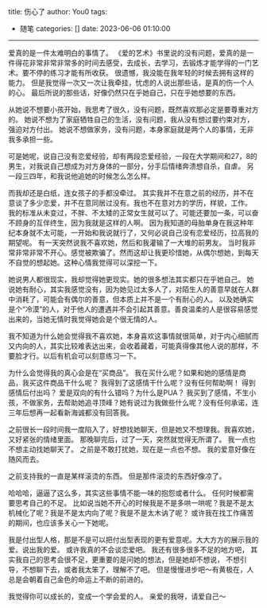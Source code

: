 title: 伤心了
author: You0
tags:
  - 随笔
categories: []
date: 2023-06-06 01:10:00
---
爱真的是一件太难明白的事情了。
《爱的艺术》书里说的没有问题，爱真的是一件得花非常非常非常多的时间去感受，去成长，去学习，去锻炼才能学得的一门艺术。要不停的练习才能有所收获。
很遗憾，我没能在我年轻的时候去拥有这样的能力。
但是我觉得一次又一次让我牵挂，忧虑的人说出那些话，是真的伤一个人的心。
最后所说的那些话，好像仍然只在乎她自己，只在乎她想要的东西。

从她说不想要小孩开始，我思考了很久，没有问题，既然喜欢那必定是要尊重对方的。
她说不想为了家庭牺牲自己的生活，没有问题，我从没有想过要约束对方，强迫对方付出。
她说不想做家务，没有问题，本身家庭就是两个人的事情，无非我多承担一些。

可是她呢，说自己没有恋爱经验，却有两段恋爱经验，一段在大学期间和27，8的男生，对我说自己想成为对方身体的一部分，分手后情绪奔溃想自杀，自虐。
另一段三四年，和我说他追她的时候怎么怎么样。

而我却还是白纸，连女孩子的手都没牵过。
其实我并不在意之前的经历，并不在意谈了多少恋爱，并不在意同居过没有。我也不在意对方的学历，样貌，工作。
我的标准从未变过，不胖、不太矮的正常女生就可以了。可能还要加一条，可以奋不顾身的互伴终生，因为我就是这样的人啊。
因为我知道的母胎单身在我这种年纪本身就不太可能，一开始和我说就行了，又何必说自己没有恋爱经历，拉高我的期望呢。
有一天突然说我不喜欢她，然后和我灌输了一大堆的前男友。
当时我非常非常非常不开心。感觉被欺骗了。然而这却让我更珍惜她，从偶尔想她，到每天不自觉的想起她。这种心情我觉得可以深挖一下。

她说男人都很现实，我却觉得她更现实。她的很多想法其实都只在乎她自己。
她说她有耐心，其实我感觉没有，因为她见过太多人了，对陌生人的善意早就在人群中消耗了，可能会有偶尔的善意，但本质上并不是一个有耐心的人。
以及她确实是个“冷漠”的人，对于他人的遭遇并不会引起其善意。善良温柔的人是很容易感觉出来的，当她无情时我觉得她会是个很无情的人。

我不知道为什么她会觉得我不喜欢她，本身喜欢这事情就很简单，对于内心细腻而又内向的人，其实比较难表达出来，会收着藏着，可能真得像其他人说的那样，不要脸才行。以后有机会可以刻意练习一下。

为什么会觉得我的真心会是在“买商品”。
我在买什么呢？如果和她的感情是商品，我买这件商品干什么呢？
我得到了这感情干什么呢？没有任何帮助啊！
得到感情后付出吗？
爱是双向的有什么错吗？为什么是PUA？
我买到了感情，不生小孩，不做家务，去帮助她追寻顶峰？她有说过为我做些什么呢？没有任何承诺，连三年后想再一起看新海诚都没有回答我。

之前很长一段时间我一度陷入了，好想找她聊天，但是她又不想理我。我喜欢她，又好紧张的情绪里面。
那晚聊完后，过了一天，突然就觉得无所谓了。
我一点也不想主动找她聊天了。
之前是不敢打扰她，现在是一点也不想。
我的爱意好像在随风而去。

之前支持我的一直是某样滚烫的东西。
但是那件滚烫的东西好像凉了。

哈哈哈，逼逼了这么多，其实这些事情不能一味的抱怨或者什么。
任何时候都需要思考自己的不足。
比如说当她不开心的时候我是不是多哄一哄呢？我是不是太机械化了呢？我是不是太内向了呢？我是不是太木讷了呢？
或许我在找工作痛苦的期间，也应该多关心一下她呢。

我是付出型人格，那是不是可以把付出型表现的更有爱意呢。大大方方的展示我的爱。说出我的爱。
或许我真的不会谈恋爱吧。
我还有很多很多不足的地方吧，
其实我自己的思考会很不足，更重要的是问她的想法，但是她却不想说，
不想引导，不想聊下去，或者我太笨了，理解不了吧。
但是慢慢进步吧～有黄极在，人总是会朝着自己金色的命运上不断的前进的。

我觉得你可以成长的，变成一个学会爱的人。
亲爱的我呀，请爱自己～